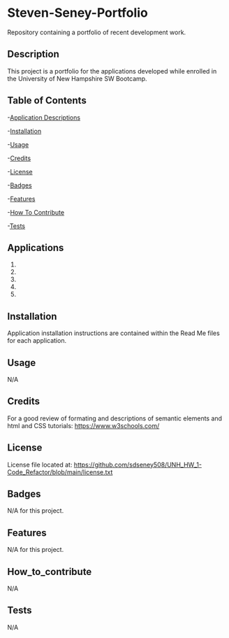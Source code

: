 # Steven-Seney-Portfolio
Repository containing a portfolio of recent development work.

## Description
This project is a portfolio for the applications developed while enrolled in the University of New Hampshire SW Bootcamp.  

  
## Table of Contents
-[Application Descriptions](#applications)

-[Installation](#installation)

-[Usage](#usage)

-[Credits](#credits)

-[License](#license)

-[Badges](#badges)

-[Features](#features)

-[How To Contribute](#how_to_contribute)

-[Tests](#tests)

## Applications
1.  
2.
3.
4.
5.

## Installation
Application installation instructions are contained within the Read Me files for each application.

## Usage
N/A

## Credits
For a good review of formating and descriptions of semantic elements and html and CSS tutorials:  https://www.w3schools.com/

## License
License file located at: https://github.com/sdseney508/UNH_HW_1-Code_Refactor/blob/main/license.txt

## Badges
N/A for this project.

## Features
N/A for this project.

## How_to_contribute
N/A

## Tests
N/A
